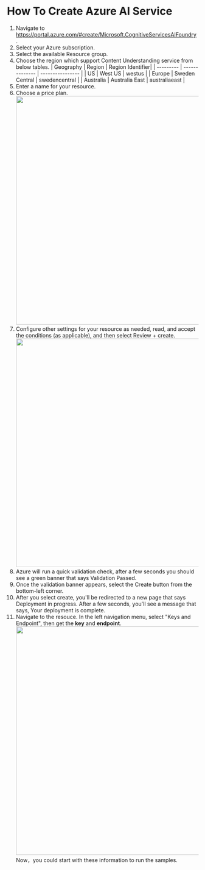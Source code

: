 # How To Create Azure AI Service
1. Navigate to https://portal.azure.com/#create/Microsoft.CognitiveServicesAIFoundry .
2. Select your Azure subscription.
3. Select the available Resource group.
4. Choose the region which support Content Understanding service from below tables.
   | Geography | Region         | Region Identifier|
   | --------- | -------------- | ---------------- |
   | US        | West US        | westus           |
   | Europe    | Sweden Central | swedencentral    |
   | Australia | Australia East | australiaeast    |
5. Enter a name for your resource.
6. Choose a price plan.  
    <img src="./create_srv_1.png" width="600" />
7. Configure other settings for your resource as needed, read, and accept the conditions (as applicable), and then select Review + create.  
    <img src="./create_srv_2.png" width="600" />
8. Azure will run a quick validation check, after a few seconds you should see a green banner that says Validation Passed.
9. Once the validation banner appears, select the Create button from the bottom-left corner.
10. After you select create, you'll be redirected to a new page that says Deployment in progress. After a few seconds, you'll see a message that says, Your deployment is complete.
11. Navigate to the resouce. In the left navigation menu, select "Keys and Endpoint", then get the **key** and **endpoint**.   
    <img src="./create_srv_3.png" width="600" />  
Now，you could start with these information to run the samples.